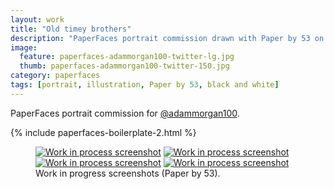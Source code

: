 ```yaml
---
layout: work
title: "Old timey brothers"
description: "PaperFaces portrait commission drawn with Paper by 53 on an iPad."
image: 
  feature: paperfaces-adammorgan100-twitter-lg.jpg
  thumb: paperfaces-adammorgan100-twitter-150.jpg
category: paperfaces
tags: [portrait, illustration, Paper by 53, black and white]
---
```


PaperFaces portrait commission for [@adammorgan100](http://twitter.com/adammorgan100).

{% include paperfaces-boilerplate-2.html %}

<figure class="half">
	<a href="{{ site.url }}/images/paperfaces-adammorgan100-process-1-lg.jpg"><img src="{{ site.url }}/images/paperfaces-adammorgan100-process-1-600.jpg" alt="Work in process screenshot"></a>
	<a href="{{ site.url }}/images/paperfaces-adammorgan100-process-2-lg.jpg"><img src="{{ site.url }}/images/paperfaces-adammorgan100-process-2-600.jpg" alt="Work in process screenshot"></a>
	<a href="{{ site.url }}/images/paperfaces-adammorgan100-process-3-lg.jpg"><img src="{{ site.url }}/images/paperfaces-adammorgan100-process-3-600.jpg" alt="Work in process screenshot"></a>
	<a href="{{ site.url }}/images/paperfaces-adammorgan100-process-4-lg.jpg"><img src="{{ site.url }}/images/paperfaces-adammorgan100-process-4-600.jpg" alt="Work in process screenshot"></a>
	<figcaption>Work in progress screenshots (Paper by 53).</figcaption>
</figure>